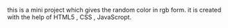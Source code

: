 this is a mini project which gives the random color in rgb form.
it is created with the help of HTML5 , CSS , JavaScropt.
